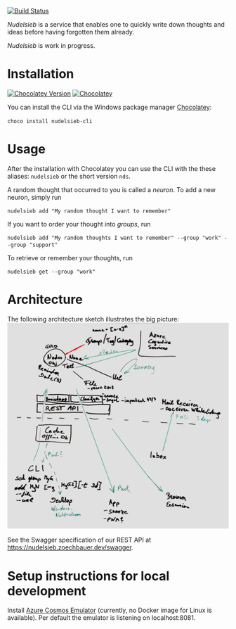 [![Build Status](https://dev.azure.com/zoechbauer/Nudelsieb/_apis/build/status/dzoech.Nudelsieb?branchName=master)](https://dev.azure.com/zoechbauer/Nudelsieb/_build/latest?definitionId=2&branchName=master)

*Nudelsieb* is a service that enables one to quickly write down thoughts and ideas before having forgotten them already.

*Nudelsieb* is work in progress.

# Installation

[![Chocolatey Version](https://img.shields.io/chocolatey/v/nudelsieb-cli)](https://chocolatey.org/packages/nudelsieb-cli)
[![Chocolatey](https://img.shields.io/chocolatey/dt/nudelsieb-cli)](https://chocolatey.org/packages/nudelsieb-cli)

You can install the CLI via the Windows package manager [Chocolatey](https://chocolatey.org/packages/nudelsieb-cli):

`choco install nudelsieb-cli`

# Usage


After the installation with Chocolatey you can use the CLI with the these aliases: `nudelsieb` or the short version `nds`.

A random thought that occurred to you is called a *neuron*. To add a new neuron, simply run

```
nudelsieb add "My random thought I want to remember"
```

If you want to order your thought into *groups*, run 
```
nudelsieb add "My random thoughts I want to remember" --group "work" --group "support"
```

To retrieve or remember your thoughts, run
```
nudelsieb get --group "work"
```

# Architecture

The following architecture sketch illustrates the big picture:
![Architecture sketch from first brainstorming session](misc/brainstorming/brainstormin-v1.jpeg "Architecture sketch")

See the Swagger specification of our REST API at https://nudelsieb.zoechbauer.dev/swagger.

# Setup instructions for local development
Install [Azure Cosmos Emulator](https://aka.ms/cosmosdb-emulator) (currently, no Docker image for Linux is available). Per default the emulator is listening on localhost:8081.
